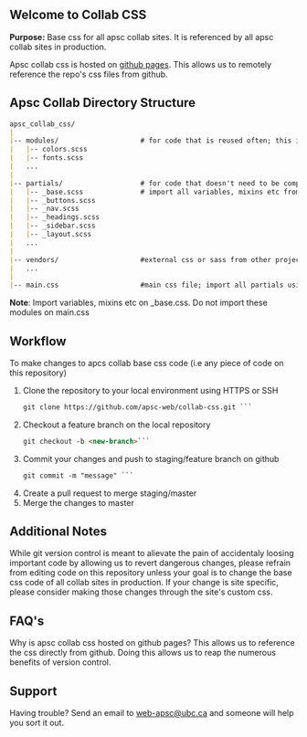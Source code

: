 ## Welcome to Collab CSS

**Purpose:** Base css for all apsc collab sites. It is referenced by all apsc collab sites in production.

Apsc collab css is hosted on [github pages](https://apsc-web.github.io/collab-css/). This allows us to remotely reference the repo's css files from github. 

## Apsc Collab Directory Structure
```markdown
apsc_collab_css/
|
|-- modules/                    # for code that is reused often; this includes variables, mixins etc
|   |-- colors.scss
|   |-- fonts.scss
|   ...
|
|-- partials/                   # for code that doesn't need to be compiled to css; e.g buttons, grids
|   |-- _base.scss              # import all variables, mixins etc from modules;
|   |-- _buttons.scss           
|   |-- _nav.scss
|   |-- _headings.scss
|   |-- _sidebar.scss
|   |-- _layout.scss
|   ...
|
|-- vendors/                    #external css or sass from other projects or vendors
|   ...
|
|-- main.css                    #main css file; import all partials using @use rule
```
**Note**: Import variables, mixins etc on _base.css. Do not import these modules on main.css

## Workflow
To make changes to apcs collab base css code (i.e any piece of code on this repository)
1. Clone the repository to your local environment using HTTPS or SSH
   ```markdown
   git clone https://github.com/apsc-web/collab-css.git ``` 
2. Checkout a feature branch on the local repository
   ```markdown 
   git checkout -b <new-branch>```
3. Commit your changes and push to staging/feature branch on github
   ```markdown 
   git commit -m "message" ```
4. Create a pull request to merge staging/master
5. Merge the changes to master


## Additional Notes
While git version control is meant to alievate the pain of accidentaly loosing important code by allowing us to revert dangerous changes, please refrain from editing code on this repository unless your goal is to change the base css code of all collab sites in production.
If your change is site specific, please consider making those changes through the site's custom css.

## FAQ's
Why is apsc collab css hosted on github pages? 
This allows us to reference the css directly from github. Doing this allows us to reap the numerous benefits of version control.

## Support
Having trouble? Send an email to web-apsc@ubc.ca and someone will help you sort it out.
